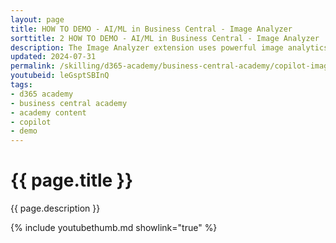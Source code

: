 ```yaml
---
layout: page
title: HOW TO DEMO - AI/ML in Business Central - Image Analyzer
sorttitle: 2 HOW TO DEMO - AI/ML in Business Central - Image Analyzer
description: The Image Analyzer extension uses powerful image analytics provided by the Computer Vision API for Azure Cognitive Services to detect attributes in the images that you import for items and contact persons, so you can easily review and assign them. For items, attributes could be whether the item is a table or a car, and whether it is red or blue. For contact persons, attributes can be gender or age.
updated: 2024-07-31
permalink: /skilling/d365-academy/business-central-academy/copilot-imageanalyzer
youtubeid: leGsptSBInQ
tags: 
- d365 academy
- business central academy
- academy content
- copilot
- demo
---
```


# {{ page.title }}

{{ page.description }}

{% include youtubethumb.md showlink="true" %}
